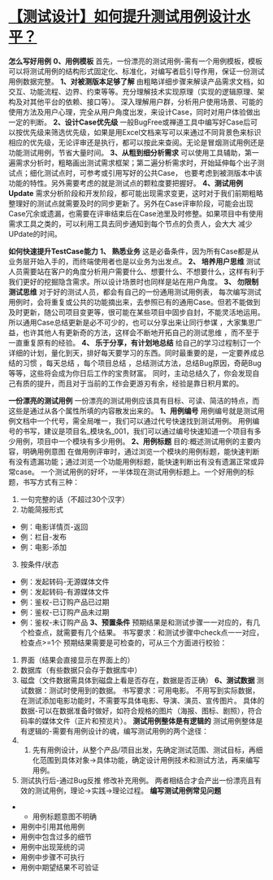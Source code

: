 #  [【测试设计】如何提升测试用例设计水平？](https://www.cnblogs.com/Detector/p/9048699.html) 
**怎么写好用例**
**0、用例模板**
首先，一份漂亮的测试用例-需有一个用例模板，模板可以将测试用例的结构形式固定化、标准化，对编写者启引导作用，保证一份测试用例数据完整。
**1、对被测版本足够了解**
由粗略详细步骤来解读产品需求文档，如交互、功能流程、边界、约束等等。充分理解技术实现原理（实现的逻辑原理、架构及对其他平台的依赖、接口等）。
深入理解用户群，分析用户使用场景、可能的使用方法及用户心理，完全从用户角度出发，来设计Case，同时对用户体验做出一定的判断。
**2、设计Case优先级**
一般BugFree或禅道工具中编写好Case后可以按优先级来筛选优先级，如果是用Excel文档来写可以来通过不同背景色来标识相应的优先级，无论评审还是执行，都可以按此来查阅。无论是冒烟测试用例还是功能测试用例，节省大量时间。
**3、从粗到细分析需求**
可以使用工具辅助，第一遍需求分析时，粗略画出测试需求框架；第二遍分析需求时，开始延伸每个出子测试点；细化测试点时，可参考或引用写好的公共Case， 也要考虑到被测版本中该功能的特性。另外需要考虑的就是测试点的颗粒度要把握好。
**4、测试用例Update**
需求分析阶段和开发阶段，都可能出现需求变更，这时对于我们前期粗略整理好的测试点就需要及时的同步更新了。另外在Case评审阶段，可能会出现Case冗余或遗漏，也需要在评审结束后在Case池里及时修整。如果项目中有使用需求工具之类的，可以利用工具去同步通知到每个节点的负责人，会大大 减少UPdate的时间。

**如何快速提升TestCase能力**
**1、 熟悉业务**
这是必备条件，因为所有Case都是从业务层开始入手的，而终端使用者也是以业务为出发点。
**2、 培养用户思维**
测试人员需要站在客户的角度分析用户需要什么、想要什么、不想要什么，这样有利于我们更好的挖掘隐含需求。所以设计场景时也同样是站在用户角度。
**3、 勿限制测试思维**
对于好的测试人员，都会有自己的一份通用测试用例表， 每次编写测试用例时，会将重复或公共的功能摘出来，去参照已有的通用Case。但若不能做到及时更新，随公司项目变更等，很可能在某些项目中固步自封，不能灵活地运用。
所以通用Case总结更新是必不可少的，也可以分享出来让同行参谋 ，大家集思广益，也许其他人有更新奇的方法，这样会不断地开拓自己的测试思维 ，而不至于一直重复原有的经验。
**4、 乐于分享，有计划地总结**
给自己的学习过程制订一个详细的计划，量化到天，排好每天要学习的东西。同时最重要的是，一定要养成总结的习惯 ，每天总结 ，每个项目总结 ，总结测试方法，总结Bug原因，奇葩Bug等等，这些将会成为你日后工作的宝贵财富。
同时，主动总结久了，你会发现自己有质的提升，而且对于当前的工作会更游刃有余，经验是靠日积月累的。

**一份漂亮的测试用例**
一份漂亮的测试用例应该具有目标、可读、简洁的特点，而这些是通过从各个属性所填的内容散发出来的。
**1、用例编号**
用例编号就是测试用例文档中一个代号，需全局唯一，我们可以通过代号快速找到测试用例。
用例编号的书写，建议是项目名_模块名_001，我们可以通过编号快速知道一个项目有多少用例，项目中一个模块有多少用例。
**2、用例标题**
目的:概述测试用例的主要内容，明确用例意图
在做用例评审时，通过浏览一个模块的用例标题，能快速判断有没有遗漏功能；通过浏览一个功能用例标题，能快速判断出有没有遗漏正常或异常case。
一个测试用例的好坏，一半体现在测试用例标题上。一个好用例的标题，书写方式有三种：
1. 一句完整的话（不超过30个汉字）
2. 功能简报形式
* 例：电影详情页-返回
* 例：栏目-发布
* 例：电影-添加
3. 按条件/状态
* 例：发起转码-无源媒体文件
* 例：发起转码-有源媒体文件
* 例：鉴权-已订购产品已过期
* 例：鉴权-已订购产品未过期
* 例：鉴权-未订购产品
**3、预置条件**
预期结果是和测试步骤一一对应的，有几个检查点，就需要有几个结果。
书写要求：和测试步骤中check点一一对应，检查点>=1个
预期结果需要是可检查的，可从三个方面进行校验：
1. 界面（结果会直接显示在界面上的）
2. 数据库（有些数据只会存于数据库中）
3. 磁盘（文件数据需具体到磁盘上看是否存在，数据是否正确）
**6、测试数据**
测试数据：测试时使用到的数据。
书写要求：可用电影。
不用写到实际数据，在测试添加电影功能时，不需要写具体电影、导演、演员、宣传图片。
具体的数据-可以在数据准备时做好，如符合规格的图片（海报、图标、剧照），符合码率的媒体文件（正片和预览片）。
**测试用例整体是有逻辑的**
测试用例整体是有逻辑的-需要有用例设计的魂，编写测试用例的两个途径：
1. 1. 先有用例设计，从整个产品/项目出发，先确定测试范围、测试目标，再细化范围到具体对象->具体功能，确定设计用例技术和测试方法，再来编写用例。
2. 测试执行后-通过Bug反推 修改补充用例。
两者相结合才会产出一份漂亮且有效的测试用例，理论->实践->理论过程。
**编写测试用例常见问题**
* * 用例标题意图不明确
* 用例中引用其他用例
* 用例中包含过多的细节
* 用例中出现笼统的词
* 用例中步骤不可执行
* 用例中期望结果不可验证


